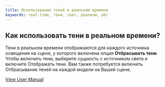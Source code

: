 ```yaml
---
title: Использование теней в реальном времени
keywords: real-time, тени, свет, реализм, pbr
---
```


## Как использовать тени в реальном времени?

Тени в реальном времени отображаются для каждого источника освещения на сцене, у которого включена опция **Отбрасывать тени**. Чтобы включить тени, выберите сущность с источником света и включите Отображать тени. Вам также потребуется включить Отбрасывание теней на каждой модели на Вашей сцене.

<a class="docs" href="http://developer.playcanvas.com/en/user-manual/graphics/lighting/shadows/" target="_blank">View User Manual</a>

